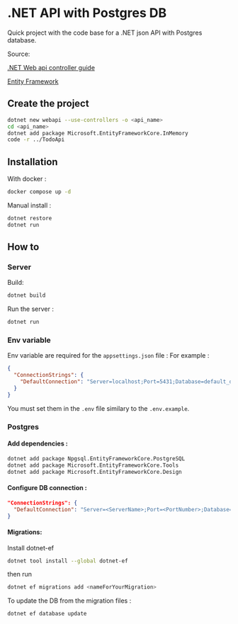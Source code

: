 # .NET API with Postgres DB

Quick project with the code base for a .NET json API with Postgres database.

Source:

<a href="https://learn.microsoft.com/fr-fr/aspnet/core/tutorials/first-web-api?view=aspnetcore-8.0&tabs=visual-studio-code">.NET Web api controller guide</a>

<a href="https://learn.microsoft.com/fr-fr/ef/core/">Entity Framework</a>

## Create the project

```bash
dotnet new webapi --use-controllers -o <api_name>
cd <api_name>
dotnet add package Microsoft.EntityFrameworkCore.InMemory
code -r ../TodoApi
```

## Installation

With docker :
```bash
docker compose up -d
```

Manual install :
```bash
dotnet restore
dotnet run
```

## How to

### Server

Build:

```bash
dotnet build
```

Run the server :

```bash
dotnet run
```

### Env variable

Env variable are required for the `appsettings.json` file :
For example : 
```json
{
  "ConnectionStrings": {
    "DefaultConnection": "Server=localhost;Port=5431;Database=default_db;;Username={DB_USERNAME};Password={DB_PASSWORD}"
  }
}
```

You must set them in the `.env` file similary to the `.env.example`.

### Postgres

#### Add dependencies :

```bash
dotnet add package Npgsql.EntityFrameworkCore.PostgreSQL
dotnet add package Microsoft.EntityFrameworkCore.Tools
dotnet add package Microsoft.EntityFrameworkCore.Design
```

#### Configure DB connection :

```json
"ConnectionStrings": {
  "DefaultConnection": "Server=<ServerName>;Port=<PortNumber>;Database=<Your_Database>;;Username=<Your_Username>;Password=<Your_Password>"
}
```

#### Migrations:

Install dotnet-ef

```bash
dotnet tool install --global dotnet-ef
```

then run

```bash
dotnet ef migrations add <nameForYourMigration>
```

To update the DB from the migration files :

```bash
dotnet ef database update
```

